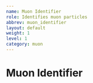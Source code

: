 ```yaml
---
name: Muon Identifier
role: Identifies muon particles
abbrev: muon_identifier
layout: default
weight: 1
level: 1
category: muon
---
```

# Muon Identifier
